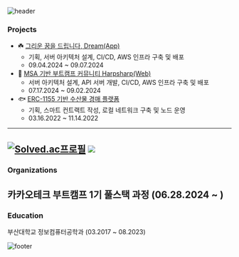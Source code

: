 ![header](https://capsule-render.vercel.app/api?type=waving&color=ffd20a&height=100&section=header&text=mango&fontColor=f5f5f2&fontSize=90)

### Projects
- ☘️ [그리운 꿈을 드립니다, Dream(App)](https://github.com/KakaoTech-Hackathon-Dream)
  - 기획, 서버 아키텍처 설계, CI/CD, AWS 인프라 구축 및 배포
  - 09.04.2024 ~ 09.07.2024
- 🦭 [MSA 기반 부트캠프 커뮤니티 Harpsharp(Web)](https://github.com/2024KBC10/HarpSharp_SERVER)
  - 서버 아키텍처 설계, API 서버 개발, CI/CD, AWS 인프라 구축 및 배포
  - 07.17.2024 ~ 09.02.2024
- 🐟 [ERC-1155 기반 수산물 경매 플랫폼](https://github.com/mng990/ethereum_FisheriesMarket)
  - 기획, 스마트 컨트랙트 작성, 로컬 네트워크 구축 및 노드 운영
  - 03.16.2022 ~ 11.14.2022

----
[![Solved.ac프로필](http://mazassumnida.wtf/api/v2/generate_badge?boj=mng051)](https://solved.ac/mng051)
<img src="http://mazandi.herokuapp.com/api?handle=mng051&theme=warm"/>
----
### Organizations
카카오테크 부트캠프 1기 풀스택 과정 (06.28.2024 ~ )
----
### Education
부산대학교 정보컴퓨터공학과 (03.2017 ~ 08.2023) 

![footer](https://capsule-render.vercel.app/api?type=waving&color=ffd20a&height=100&section=footer)



